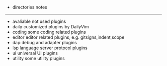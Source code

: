 * directories  notes
----------------------------------------------------------------------
* avaliable    not used plugins
* daily        customized plugins by DailyVim
* coding       some coding related plugins
* editor       editor related plugins, e.g. gitsigns,indent,scope
* dap          debug and adapter plugins
* lsp          language server protocol plugins
* ui           universal UI plugins
* utility      some utility plugins
